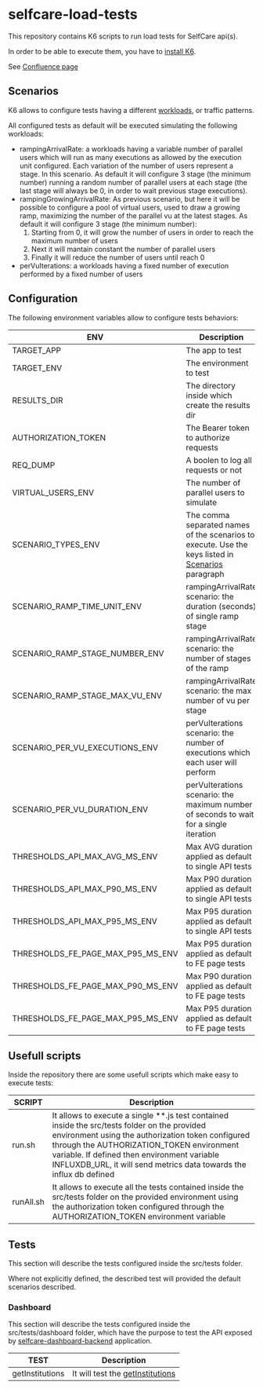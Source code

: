 # selfcare-load-tests 

This repository contains K6 scripts to run load tests for SelfCare api(s).

In order to be able to execute them, you have to [install K6](https://k6.io/docs/get-started/installation/).

See [Confluence page](https://pagopa.atlassian.net/wiki/spaces/SCP/pages/665223302/Load+testing)

## Scenarios

K6 allows to configure tests having a different [workloads](https://k6.io/docs/using-k6/scenarios/), or traffic patterns.

All configured tests as default will be executed simulating the following workloads:

-   rampingArrivalRate: a workloads having a variable number of parallel users which will run as many executions as allowed by the execution unit configured. Each variation of the number of users represent a stage. In this scenario. As default it will configure 3 stage (the minimum number) running a random number of parallel users at each stage (the last stage will always be 0, in order to wait previous stage executions).
-   rampingGrowingArrivalRate: As previous scenario, but here it will be possible to configure a pool of virtual users, used to draw a growing ramp, maximizing the number of the parallel vu at the latest stages. As default it will configure 3 stage (the minimum number):
    1. Starting from 0, it will grow the number of users in order to reach the maximum number of users
    2. Next it will mantain constant the number of parallel users
    3. Finally it will reduce the number of users until reach 0
-   perVuIterations: a workloads having a fixed number of execution performed by a fixed number of users

## Configuration

The following environment variables allow to configure tests behaviors:

| ENV                               | Description                                                                                                     | Default |
| --------------------------------- | --------------------------------------------------------------------------------------------------------------- | ------- |
| TARGET_APP                        | The app to test                                                                                                 |
| TARGET_ENV                        | The environment to test                                                                                         |         |
| RESULTS_DIR                       | The directory inside which create the results dir                                                               | .       |
| AUTHORIZATION_TOKEN               | The Bearer token to authorize requests                                                                          |         |
| REQ_DUMP                          | A boolen to log all requests or not                                                                             | false   |
| VIRTUAL_USERS_ENV                 | The number of parallel users to simulate                                                                        | 3       |
| SCENARIO_TYPES_ENV                | The comma separated names of the scenarios to execute. Use the keys listed in [Scenarios](#scenarios) paragraph | ALL     |
| SCENARIO_RAMP_TIME_UNIT_ENV       | rampingArrivalRate scenario: the duration (seconds) of single ramp stage                                        | 1       |
| SCENARIO_RAMP_STAGE_NUMBER_ENV    | rampingArrivalRate scenario: the number of stages of the ramp                                                   | 3       |
| SCENARIO_RAMP_STAGE_MAX_VU_ENV    | rampingArrivalRate scenario: the max number of vu per stage                                                     | vu / 2  |
| SCENARIO_PER_VU_EXECUTIONS_ENV    | perVuIterations scenario: the number of executions which each user will perform                                 | 1       |
| SCENARIO_PER_VU_DURATION_ENV      | perVuIterations scenario: the maximum number of seconds to wait for a single iteration                          | 10      |
| THRESHOLDS_API_MAX_AVG_MS_ENV     | Max AVG duration applied as default to single API tests                                                         | 500     |
| THRESHOLDS_API_MAX_P90_MS_ENV     | Max P90 duration applied as default to single API tests                                                         | 800     |
| THRESHOLDS_API_MAX_P95_MS_ENV     | Max P95 duration applied as default to single API tests                                                         | 1000    |
| THRESHOLDS_FE_PAGE_MAX_P95_MS_ENV | Max P95 duration applied as default to FE page tests                                                            | 1000    |
| THRESHOLDS_FE_PAGE_MAX_P90_MS_ENV | Max P90 duration applied as default to FE page tests                                                            | 2500    |
| THRESHOLDS_FE_PAGE_MAX_P95_MS_ENV | Max P95 duration applied as default to FE page tests                                                            | 3000    |

## Usefull scripts

Inside the repository there are some usefull scripts which make easy to execute tests:

| SCRIPT    | Description                                                                                                                                                                                                                                                                                                            |
| --------- | ---------------------------------------------------------------------------------------------------------------------------------------------------------------------------------------------------------------------------------------------------------------------------------------------------------------------- |
| run.sh    | It allows to execute a single \*\*.js test contained inside the src/tests folder on the provided environment using the authorization token configured through the AUTHORIZATION_TOKEN environment variable. If defined then environment variable INFLUXDB_URL, it will send metrics data towards the influx db defined |
| runAll.sh | It allows to execute all the tests contained inside the src/tests folder on the provided environment using the authorization token configured through the AUTHORIZATION_TOKEN environment variable                                                                                                                     |

## Tests

This section will describe the tests configured inside the src/tests folder.

Where not explicitly defined, the described test will provided the default scenarios described.

### Dashboard

This section will describe the tests configured inside the src/tests/dashboard folder, which have the purpose to test the API exposed by [selfcare-dashboard-backend](selfcare-dashboard-backend) application.

| TEST            | Description                                                                                                                                         |
| --------------- | --------------------------------------------------------------------------------------------------------------------------------------------------- |
| getInstitutions | It will test the [getInstitutions](https://github.com/pagopa/selfcare-dashboard-backend/blob/main/app/src/main/resources/swagger/api-docs.json#L50) |
